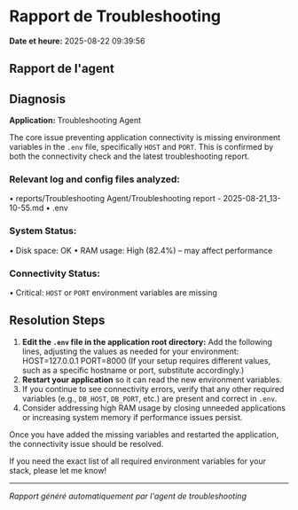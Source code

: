 # Rapport de Troubleshooting

**Date et heure:** 2025-08-22 09:39:56

## Rapport de l'agent

## Diagnosis

**Application:** Troubleshooting Agent

The core issue preventing application connectivity is missing environment variables in the `.env` file, specifically `HOST` and `PORT`. This is confirmed by both the connectivity check and the latest troubleshooting report.

### Relevant log and config files analyzed:

• reports/Troubleshooting Agent/Troubleshooting report - 2025-08-21_13-10-55.md
• .env

### System Status:

• Disk space: OK
• RAM usage: High (82.4%) – may affect performance

### Connectivity Status:

• Critical: `HOST` or `PORT` environment variables are missing

## Resolution Steps

1. **Edit the `.env` file in the application root directory:** Add the following lines, adjusting the values as needed for your environment: HOST=127.0.0.1 PORT=8000 (If your setup requires different values, such as a specific hostname or port, substitute accordingly.) 
2. **Restart your application** so it can read the new environment variables.
3. If you continue to see connectivity errors, verify that any other required variables (e.g., `DB_HOST`, `DB_PORT`, etc.) are present and correct in `.env`.
4. Consider addressing high RAM usage by closing unneeded applications or increasing system memory if performance issues persist.

Once you have added the missing variables and restarted the application, the connectivity issue should be resolved.

If you need the exact list of all required environment variables for your stack, please let me know!

---
*Rapport généré automatiquement par l'agent de troubleshooting*
